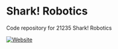 # Shark! Robotics

Code repository for 21235 Shark! Robotics

[![Website](https://img1.wsimg.com/isteam/ip/d1a98ab9-71c1-4302-b99e-ecb34d173f84/Shark!%20Website%20Logo%20(4).png/:/rs=w:1499,h:400,cg:true,m/cr=w:1499,h:400/qt=q:95)](https://sharkrobotics.godaddysites.com/)
